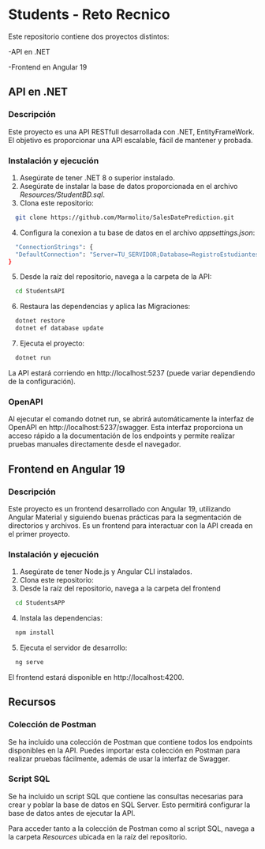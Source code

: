 
# Students - Reto Recnico

Este repositorio contiene dos proyectos distintos:

-API en .NET

-Frontend en Angular 19


## API en .NET

### Descripción
Este proyecto es una API RESTfull desarrollada con .NET, EntityFrameWork. El objetivo es proporcionar una API escalable, fácil de mantener y probada.

### Instalación y ejecución

1. Asegúrate de tener .NET 8 o superior instalado.
2. Asegúrate de instalar la base de datos proporcionada en el archivo *Resources/StudentBD.sql*.
3. Clona este repositorio:

```bash
  git clone https://github.com/Marmolito/SalesDatePrediction.git
```
4. Configura la conexion a tu base de datos en el archivo *appsettings.json*:

```bash
  "ConnectionStrings": {
  "DefaultConnection": "Server=TU_SERVIDOR;Database=RegistroEstudiantesDB;Trusted_Connection=True;MultipleActiveResultSets=true"
}
```
5. Desde la raíz del repositorio, navega a la carpeta de la API:

```bash
  cd StudentsAPI
```

6. Restaura las dependencias y aplica las Migraciones:

```bash
  dotnet restore
  dotnet ef database update
```

7. Ejecuta el proyecto:

```bash
  dotnet run
```

La API estará corriendo en http://localhost:5237 (puede variar dependiendo de la configuración).

### OpenAPI

Al ejecutar el comando dotnet run, se abrirá automáticamente la interfaz de OpenAPI en http://localhost:5237/swagger. Esta interfaz proporciona un acceso rápido a la documentación de los endpoints y permite realizar pruebas manuales directamente desde el navegador.

## Frontend en Angular 19

### Descripción

Este proyecto es un frontend desarrollado con Angular 19, utilizando Angular Material y siguiendo buenas prácticas para la segmentación de directorios y archivos. Es un frontend para interactuar con la API creada en el primer proyecto.

### Instalación y ejecución

1. Asegúrate de tener Node.js y Angular CLI instalados.
2. Clona este repositorio:
3. Desde la raíz del repositorio, navega a la carpeta del frontend

```bash
  cd StudentsAPP
```

4. Instala las dependencias:

```bash
  npm install
```

5. Ejecuta el servidor de desarrollo:

```bash
  ng serve
```

El frontend estará disponible en http://localhost:4200.

## Recursos

### Colección de Postman

Se ha incluido una colección de Postman que contiene todos los endpoints disponibles en la API. Puedes importar esta colección en Postman para realizar pruebas fácilmente, además de usar la interfaz de Swagger.

### Script SQL

Se ha incluido un script SQL que contiene las consultas necesarias para crear y poblar la base de datos en SQL Server. Esto permitirá configurar la base de datos antes de ejecutar la API.

Para acceder tanto a la colección de Postman como al script SQL, navega a la carpeta *Resources* ubicada en la raíz del repositorio.